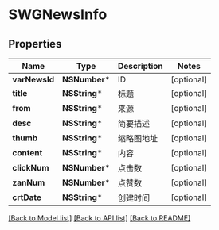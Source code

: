 # SWGNewsInfo

## Properties
Name | Type | Description | Notes
------------ | ------------- | ------------- | -------------
**varNewsId** | **NSNumber*** | ID | [optional] 
**title** | **NSString*** | 标题 | [optional] 
**from** | **NSString*** | 来源 | [optional] 
**desc** | **NSString*** | 简要描述 | [optional] 
**thumb** | **NSString*** | 缩略图地址 | [optional] 
**content** | **NSString*** | 内容 | [optional] 
**clickNum** | **NSNumber*** | 点击数 | [optional] 
**zanNum** | **NSNumber*** | 点赞数 | [optional] 
**crtDate** | **NSString*** | 创建时间 | [optional] 

[[Back to Model list]](../README.md#documentation-for-models) [[Back to API list]](../README.md#documentation-for-api-endpoints) [[Back to README]](../README.md)


